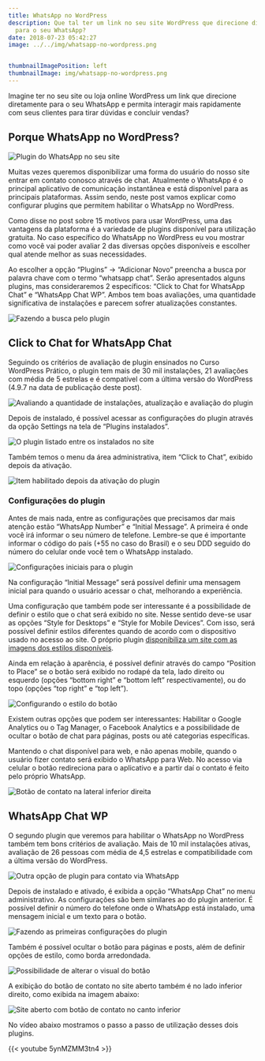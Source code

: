 ```yaml
---
title: WhatsApp no WordPress
description: Que tal ter um link no seu site WordPress que direcione diretamente
  para o seu WhatsApp?
date: 2018-07-23 05:42:27
image: ../../img/whatsapp-no-wordpress.png


thumbnailImagePosition: left
thumbnailImage: img/whatsapp-no-wordpress.png
---
```


Imagine ter no seu site ou loja online WordPress um link que direcione diretamente para o seu WhatsApp e permita interagir mais rapidamente com seus clientes para tirar dúvidas e concluir vendas?

<!--more-->

## Porque WhatsApp no WordPress?

![Plugin do WhatsApp no seu site](../../img/whatsapp-no-wordpress.png "Link do WhatsApp no WordPress")

Muitas vezes queremos disponibilizar uma forma do usuário do nosso site entrar em contato conosco através de chat. Atualmente o WhatsApp é o principal aplicativo de comunicação instantânea e está disponível para as principais plataformas. Assim sendo, neste post vamos explicar como configurar plugins que permitem habilitar o WhatsApp no WordPress.

Como disse no post sobre 15 motivos para usar WordPress, uma das vantagens da plataforma é a variedade de plugins disponível para utilização gratuita. No caso específico do WhatsApp no WordPress eu vou mostrar como você vai poder avaliar 2 das diversas opções disponíveis e escolher qual atende melhor as suas necessidades.

Ao escolher a opção “Plugins” -> “Adicionar Novo” preencha a busca por palavra chave com o termo “whatsapp chat”. Serão apresentados alguns plugins, mas consideraremos 2 específicos: “Click to Chat for WhatsApp Chat” e “WhatsApp Chat WP”. Ambos tem boas avaliações, uma quantidade significativa de instalações e parecem sofrer atualizações constantes.

![Fazendo a busca pelo plugin](../../img/01-busca-plugin-whatsapp.png "Termo usado para buscar o plugin de WhatsApp no WordPress")

## Click to Chat for WhatsApp Chat

Seguindo os critérios de avaliação de plugin ensinados no Curso WordPress Prático, o plugin tem mais de 30 mil instalações, 21 avaliações com média de 5 estrelas e é compatível com a última versão do WordPress (4.9.7 na data de publicação deste post).

![Avaliando a quantidade de instalações, atualização e avaliação do plugin](../../img/02-click-to-chat-detalhes.png "Detalhes da avaliação do plugin Click to Chat for WhatsAppChat")

Depois de instalado, é possível acessar as configurações do plugin através da opção Settings na tela de “Plugins instalados”.

![O plugin listado entre os instalados no site](../../img/03-settings-plugin.png "Configuração do plugin \"Click to Chat for WhatsApp\" para realizar as configurações")

Também temos o menu da área administrativa, item “Click to Chat”, exibido depois da ativação.

![Item habilitado depois da ativação do plugin](../../img/04-menu-admin-click.png "Nova opção no menu administrativo")

### Configurações do plugin

Antes de mais nada, entre as configurações que precisamos dar mais atenção estão “WhatsApp Number” e “Initial Message”. A primeira é onde você irá informar o seu número de telefone. Lembre-se que é importante informar o código do país (+55 no caso do Brasil) e o seu DDD seguido do número do celular onde você tem o WhatsApp instalado.

![Configurações iniciais para o plugin](../../img/05-number-message.png "Possibilidade de configurar o número de telefone para WhatsApp e de mensagem inicial")

Na configuração “Initial Message” será possível definir uma mensagem inicial para quando o usuário acessar o chat, melhorando a experiência.

Uma configuração que também pode ser interessante é a possibilidade de definir o estilo que o chat será exibido no site. Nesse sentido deve-se usar as opções “Style for Desktops” e “Style for Mobile Devices”. Com isso, será possível definir estilos diferentes quando de acordo com o dispositivo usado no acesso ao site. O próprio plugin [disponibiliza um site com as imagens dos estilos disponíveis](https://www.holithemes.com/whatsapp-chat/select-styles/).

Ainda em relação à aparência, é possível definir através do campo “Position to Place” se o botão será exibido no rodapé da tela, lado direito ou esquerdo (opções “bottom right” e “bottom left” respectivamente), ou do topo (opções “top right” e “top left”).

![Configurando o estilo do botão](../../img/06-estilos.png "Configuração do estilo do botão e do posicionamento do mesmo")

Existem outras opções que podem ser interessantes: Habilitar o Google Analytics ou o Tag Manager, o Facebook Analytics e a possibilidade de ocultar o botão de chat para páginas, posts ou até categorias específicas.

Mantendo o chat disponível para web, e não apenas mobile, quando o usuário fizer contato será exibido o WhatsApp para Web. No acesso via celular o botão redireciona para o aplicativo e a partir daí o contato é feito pelo próprio WhatsApp.

![Botão de contato na lateral inferior direita](../../img/07-site-com-whatsapppng-300x200.png "Exibição do botão para contato usando WhatsApp no rodapé, na lateral direita")

## WhatsApp Chat WP

O segundo plugin que veremos para habilitar o WhatsApp no WordPress também tem bons critérios de avaliação. Mais de 10 mil instalações ativas, avaliação de 26 pessoas com média de 4,5 estrelas e compatibilidade com a última versão do WordPress.

![Outra opção de plugin para contato via WhatsApp](../../img/08-whatsapp-chat-wp-detalhes.png "Plugin WhatsApp Chat WP para comunicação instantânea usando WhatsApp no WordPress")

Depois de instalado e ativado, é exibida a opção “WhatsApp Chat” no menu administrativo. As configurações são bem similares ao do plugin anterior. É possível definir o número do telefone onde o WhatsApp está instalado, uma mensagem inicial e um texto para o botão.

![Fazendo as primeiras configurações do plugin](../../img/09-configuracoes-768x377.png "Configuração de número, imagem inicial e texto do botão")

Também é possível ocultar o botão para páginas e posts, além de definir opções de estilo, como borda arredondada.

![Possibilidade de alterar o visual do botão](../../img/10-estilo-ocultar-768x363.png "O plugin WhatsApp Chat WP também permite configurar estilo e ocultar o botão de contato em algumas situações")

A exibição do botão de contato no site aberto também é no lado inferior direito, como exibida na imagem abaixo:

![Site aberto com botão de contato no canto inferior](../../img/11-site-whatsapp-chat-768x347.png "Exibição do botão do WhatsApp Chat WP no site aberto")

No vídeo abaixo mostramos o passo a passo de utilização desses dois plugins.

{{< youtube 5ynMZMM3tn4 >}}
